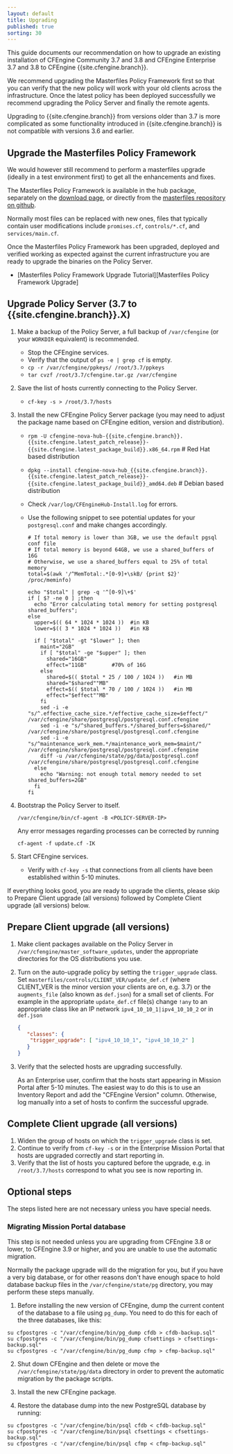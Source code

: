 ```yaml
---
layout: default
title: Upgrading
published: true
sorting: 30
---
```


This guide documents our recommendation on how to upgrade an existing
installation of CFEngine Community 3.7 and 3.8 and CFEngine Enterprise 3.7 and 3.8 to
CFEngine {{site.cfengine.branch}}.

We recommend upgrading the Masterfiles Policy Framework first so that you can
verify that the new policy will work with your old clients across the
infrastructure. Once the latest policy has been deployed successfully we
recommend upgrading the Policy Server and finally the remote agents.

Upgrading to {{site.cfengine.branch}} from versions older than 3.7 is more
complicated as some functionality introduced in {{site.cfengine.branch}}
is not compatible with versions 3.6 and earlier.

## Upgrade the Masterfiles Policy Framework

We would however still recommend to perform a masterfiles upgrade (ideally in a
test environment first) to get all the enhancements and fixes.

The Masterfiles Policy Framework is available in the hub package, separately on
the [download page](http://cfengine.com/community/download/), or directly from
the [masterfiles repository on github](https://github.com/cfengine/masterfiles).

Normally most files can be replaced with new ones, files that typically contain
user modifications include `promises.cf`, `controls/*.cf`, and
`services/main.cf`.

Once the Masterfiles Policy Framework has been upgraded, deployed and verified
working as expected against the current infrastructure you are ready to upgrade
the binaries on the Policy Server.

- [Masterfiles Policy Framework Upgrade Tutorial][Masterfiles Policy Framework Upgrade]

## Upgrade Policy Server (3.7 to {{site.cfengine.branch}}.X)

1. Make a backup of the Policy Server, a full backup of `/var/cfengine` (or
   your `WORKDIR` equivalent) is recommended.
   * Stop the CFEngine services.
   * Verify that the output of `ps -e | grep cf` is empty.
   * `cp -r /var/cfengine/ppkeys/ /root/3.7/ppkeys`
   * `tar cvzf /root/3.7/cfengine.tar.gz /var/cfengine`

2. Save the list of hosts currently connecting to the Policy Server.
   * `cf-key -s > /root/3.7/hosts`

3. Install the new CFEngine Policy Server package (you may need to adjust the
   package name based on CFEngine edition, version and distribution).
   * `rpm -U cfengine-nova-hub-{{site.cfengine.branch}}.{{site.cfengine.latest_patch_release}}-{{site.cfengine.latest_package_build}}.x86_64.rpm` # Red Hat based distribution
   * `dpkg --install cfengine-nova-hub_{{site.cfengine.branch}}.{{site.cfengine.latest_patch_release}}-{{site.cfengine.latest_package_build}}_amd64.deb` # Debian based distribution
   * Check `/var/log/CFEngineHub-Install.log` for errors.
   * Use the following snippet to see potential updates for your `postgresql.conf` and make changes accordingly.

     ```
     # If total memory is lower than 3GB, we use the default pgsql conf file
     # If total memory is beyond 64GB, we use a shared_buffers of 16G
     # Otherwise, we use a shared_buffers equal to 25% of total memory
     total=$(awk '/^MemTotal:.*[0-9]+\skB/ {print $2}' /proc/meminfo)

     echo "$total" | grep -q '^[0-9]\+$'
     if [ $? -ne 0 ] ;then
       echo "Error calculating total memory for setting postgresql shared_buffers";
     else
       upper=$(( 64 * 1024 * 1024 ))  #in KB
       lower=$(( 3 * 1024 * 1024 ))   #in KB

       if [ "$total" -gt "$lower" ]; then
         maint="2GB"
         if [ "$total" -ge "$upper" ]; then
           shared="16GB"
           effect="11GB"        #70% of 16G
         else
           shared=$(( $total * 25 / 100 / 1024 ))   #in MB
           shared="$shared""MB"
           effect=$(( $total * 70 / 100 / 1024 ))   #in MB
           effect="$effect""MB"
         fi
         sed -i -e "s/^.effective_cache_size.*/effective_cache_size=$effect/" /var/cfengine/share/postgresql/postgresql.conf.cfengine
         sed -i -e "s/^shared_buffers.*/shared_buffers=$shared/" /var/cfengine/share/postgresql/postgresql.conf.cfengine
         sed -i -e "s/^maintenance_work_mem.*/maintenance_work_mem=$maint/" /var/cfengine/share/postgresql/postgresql.conf.cfengine
         diff -u /var/cfengine/state/pg/data/postgresql.conf /var/cfengine/share/postgresql/postgresql.conf.cfengine
       else
         echo "Warning: not enough total memory needed to set shared_buffers=2GB"
       fi
     fi
     ```

4. Bootstrap the Policy Server to itself.

    ```
    /var/cfengine/bin/cf-agent -B <POLICY-SERVER-IP>
    ```

    Any  error messages regarding processes can be corrected by running

    ```
    cf-agent -f update.cf -IK
    ```

5. Start CFEngine services.
   * Verify with `cf-key -s` that connections from all clients have been
     established within 5-10 minutes.

If everything looks good, you are ready to upgrade the clients, please skip to
Prepare Client upgrade (all versions) followed by Complete Client upgrade (all
versions) below.

## Prepare Client upgrade (all versions)

1. Make client packages available on the Policy Server in
   `/var/cfengine/master_software_updates`, under the appropriate directories
   for the OS distributions you use.
2. Turn on the auto-upgrade policy by setting the `trigger_upgrade` class. Set
   `masterfiles/controls/CLIENT_VER/update_def.cf` (where CLIENT_VER is the minor version your clients are on, e.g. 3.7)
   or the `augments_file` (also known as `def.json`) for a small set of clients. For example in the appropriate
   `update_def.cf` file(s) change `!any`  to an appropriate class like an IP
   network `ipv4_10_10_1|ipv4_10_10_2` or in `def.json`

   ```json
   {
      "classes": {
       "trigger_upgrade": [ "ipv4_10_10_1", "ipv4_10_10_2" ]
      }
   }
   ```

3. Verify that the selected hosts are upgrading successfully.

    As an Enterprise user, confirm that the hosts start appearing in Mission Portal after 5-10 minutes. The easiest way to do this is to use an Inventory Report and add the "CFEngine Version" column. Otherwise, log manually into a set of hosts to confirm the successful upgrade.

## Complete Client upgrade (all versions) ##

1. Widen the group of hosts on which the `trigger_upgrade` class is set.
2. Continue to verify from `cf-key -s` or in the Enterprise Mission Portal that hosts are upgraded correctly and start reporting in.
3. Verify that the list of hosts you captured before the upgrade, e.g. in `/root/3.7/hosts` correspond to what you see is now reporting in.


## Optional steps

The steps listed here are not necessary unless you have special needs.

### Migrating Mission Portal database

This step is not needed unless you are upgrading from CFEngine 3.8 or lower, to
CFEngine 3.9 or higher, and you are unable to use the automatic migration.

Normally the package upgrade will do the migration for you, but if you have a
very big database, or for other reasons don't have enough space to hold database
backup files in the `/var/cfengine/state/pg` directory, you may perform these
steps manually.

1. Before installing the new version of CFEngine, dump the current content of
   the database to a file using `pg_dump`. You need to do this for each of the
   three databases, like this:

```
su cfpostgres -c "/var/cfengine/bin/pg_dump cfdb > cfdb-backup.sql"
su cfpostgres -c "/var/cfengine/bin/pg_dump cfsettings > cfsettings-backup.sql"
su cfpostgres -c "/var/cfengine/bin/pg_dump cfmp > cfmp-backup.sql"
```

2. Shut down CFEngine and then delete or move the `/var/cfengine/state/pg/data`
   directory in order to prevent the automatic migration by the package scripts.

3. Install the new CFEngine package.

4. Restore the database dump into the new PostgreSQL database by running:

```
su cfpostgres -c "/var/cfengine/bin/psql cfdb < cfdb-backup.sql"
su cfpostgres -c "/var/cfengine/bin/psql cfsettings < cfsettings-backup.sql"
su cfpostgres -c "/var/cfengine/bin/psql cfmp < cfmp-backup.sql"
```
